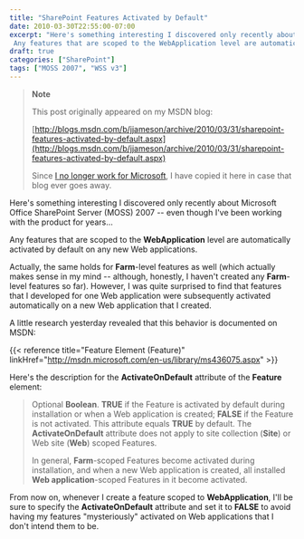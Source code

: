 ```yaml
---
title: "SharePoint Features Activated by Default"
date: 2010-03-30T22:55:00-07:00
excerpt: "Here's something interesting I discovered only recently about Microsoft Office SharePoint Server (MOSS) 2007 -- even though I've been working with the product for years... 
 Any features that are scoped to the WebApplication level are automatically activated..."
draft: true
categories: ["SharePoint"]
tags: ["MOSS 2007", "WSS v3"]
---
```


> **Note**
>
> This post originally appeared on my MSDN blog:
>
> [http://blogs.msdn.com/b/jjameson/archive/2010/03/31/sharepoint-features-activated-by-default.aspx](http://blogs.msdn.com/b/jjameson/archive/2010/03/31/sharepoint-features-activated-by-default.aspx)
>
> Since [I no longer work for Microsoft](/blog/jjameson/2011/09/02/last-day-with-microsoft), I have copied it here in case that blog ever goes away.

Here's something interesting I discovered only recently about Microsoft Office SharePoint Server (MOSS) 2007 -- even though I've been working with the product for years...

Any features that are scoped to the **WebApplication** level are automatically activated by default on any new Web applications.

Actually, the same holds for **Farm**-level features as well (which actually makes sense in my mind -- although, honestly, I haven't created any **Farm**-level features so far). However, I was quite surprised to find that features that I developed for one Web application were subsequently activated automatically on a new Web application that I created.

A little research yesterday revealed that this behavior is documented on MSDN:

{{< reference title="Feature Element (Feature)" linkHref="http://msdn.microsoft.com/en-us/library/ms436075.aspx" >}}

Here's the description for the **ActivateOnDefault** attribute of the **Feature** element:

> Optional **Boolean**. **TRUE** if the Feature is activated by default during installation or when a Web application is created; **FALSE** if the Feature is not activated. This attribute equals **TRUE** by default. The **ActivateOnDefault** attribute does not apply to site collection (**Site**) or Web site (**Web**) scoped Features.
>
> In general, **Farm**-scoped Features become activated during installation, and when a new Web application is created, all installed **Web application**-scoped Features in it become activated.

From now on, whenever I create a feature scoped to **WebApplication**, I'll be sure to specify the **ActivateOnDefault** attribute and set it to **FALSE** to avoid having my features "mysteriously" activated on Web applications that I don't intend them to be.

